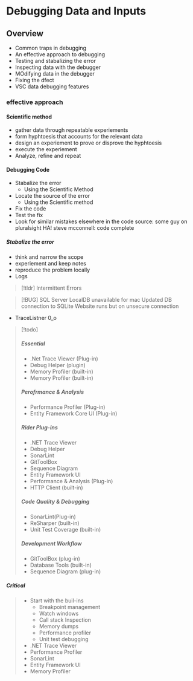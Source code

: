 # Debugging Data and Inputs

## Overview

- Common traps in debugging
- An effective approach to debugging
- Testing and stabalizing the error
- Inspecting data with the debugger
- MOdifying data in the debugger
- Fixing the dfect
- VSC data debugging features

### effective approach

#### Scientific method

- gather data through repeatable experiements
- form hyphtoesis that accounts for the relevant data
- design an experiement to prove or disprove the hyphtoesis
- execute the experiement
- Analyze, refine and repeat

#### Debugging Code

- Stabalize the error
  - Using the Scientific Method
- Locate the source of the error
  - Using the Scientific method
- Fix the code
- Test the fix
- Look for similar mistakes elsewhere in the code
  source: some guy on pluralsight HA!
  steve mcconnell: code complete

##### Stabalize the error

- think and narrow the scope
- experiement and keep notes
- reproduce the problem locally
- Logs

> [!tldr]
> Intermittent Errors

> [!BUG]
> SQL Server LocalDB unavailable for mac
> Updated DB connection to SQLite
> Website runs but on unsecure connection

- TraceListner 0_o

> [!todo]
>
> ##### Essential
>
> - .Net Trace Viewer (Plug-in)
> - Debug Helper (plugin)
> - Memory Profiler (built-in)
> - Memory Profiler (built-in)
>
> ##### Perofrmance & Analysis
>
> - Performance Profiler (Plug-in)
> - Entity Framework Core UI (Plug-in)
>
> ##### Rider Plug-ins
>
> - .NET Trace Viewer
> - Debug Helper
> - SonarLint
> - GitToolBox
> - Sequence Diagram
> - Entity Framework UI
> - Performance & Analysis (Plug-in)
> - HTTP Client (built-in)
>
> ##### Code Quality & Debugging
>
> - SonarLint(Plug-in)
> - ReSharper (built-in)
> - Unit Test Coverage (built-in)
>
> ##### Development Workflow
>
> - GitToolBox (plug-in)
> - Database Tools (built-in)
> - Sequence Diagram (plug-in)

##### Critical

> - Start with the buil-ins
>   - Breakpoint management
>   - Watch windows
>   - Call stack Inspection
>   - Memory dumps
>   - Performance profiler
>   - Unit test debugging
> - .NET Trace Viewer
> - Performance Profiler
> - SonarLint
> - Entity Framework UI
> - Memory Profiler

